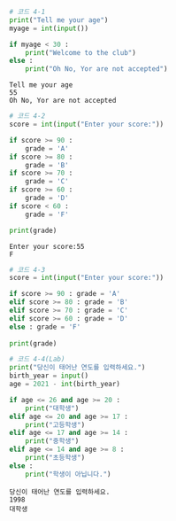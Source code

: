 ```python
# 코드 4-1
print("Tell me your age")
myage = int(input())

if myage < 30 :
    print("Welcome to the club")
else :
    print("Oh No, Yor are not accepted")
```

    Tell me your age
    55
    Oh No, Yor are not accepted
    


```python
# 코드 4-2
score = int(input("Enter your score:"))

if score >= 90 :
    grade = 'A'
if score >= 80 :
    grade = 'B'
if score >= 70 :
    grade = 'C'
if score >= 60 :
    grade = 'D'
if score < 60 :
    grade = 'F'

print(grade)
```

    Enter your score:55
    F
    


```python
# 코드 4-3 
score = int(input("Enter your score:"))

if score >= 90 : grade = 'A'
elif score >= 80 : grade = 'B'
elif score >= 70 : grade = 'C'
elif score >= 60 : grade = 'D'
else : grade = 'F'
    
print(grade)
```


```python
# 코드 4-4(Lab)
print("당신이 태어난 연도를 입력하세요.")
birth_year = input()
age = 2021 - int(birth_year)

if age <= 26 and age >= 20 :
    print("대학생")
elif age <= 20 and age >= 17 :
    print("고등학생")
elif age <= 17 and age >= 14 :
    print("중학생")
elif age <= 14 and age >= 8 :
    print("초등학생")
else :
    print("학생이 아닙니다.")
```

    당신이 태어난 연도를 입력하세요.
    1998
    대학생
    
